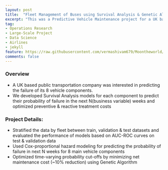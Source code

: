 ```yaml
---
layout: post
title:  "Fleet Management of Buses using Survival Analysis & Genetic Algorithm"
excerpt: "This was a Predictive Vehicle Maintenance project for a UK based Bus Transportation Company"
tag:
- Operations Research 
- Large-Scale Project
- Data Science
- Airlines
- jekyll
feature: https://raw.githubusercontent.com/vermashivam679/Moontheworld/master/assets/img/Predictive-Maintenance-Strategies.png
comments: false
---
```


### Overview  
- A UK based public transportation company was interested in predicting the failure of its 8 vehicle components.
- We developed Survival Analysis models for each component to predict their probability of failure in the next N(business variable) weeks and optimized preventive & reactive treatment costs


### Project Details:  
- Stratified the data by fleet between train, validation & test datasets and evaluated the performance of models based on AUC-ROC curves on test & validation data  
- Used Cox-proportional hazard modeling for predicting the probability of failure in next N weeks for 8 main vehicle components
- Optimized time-varying probability cut-offs by minimizing net maintenance cost (~10% reduction) using Genetic Algorithm






